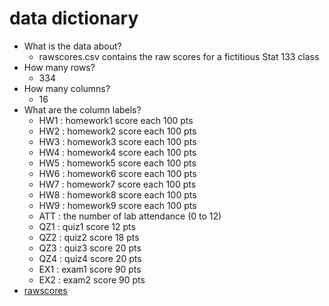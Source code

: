 
**data dictionary**
===================

-   What is the data about?
    -   rawscores.csv contains the raw scores for a fictitious Stat 133 class
-   How many rows?
    -   334
-   How many columns?
    -   16
-   What are the column labels?
    -   HW1 : homework1 score each 100 pts
    -   HW2 : homework2 score each 100 pts
    -   HW3 : homework3 score each 100 pts
    -   HW4 : homework4 score each 100 pts
    -   HW5 : homework5 score each 100 pts
    -   HW6 : homework6 score each 100 pts
    -   HW7 : homework7 score each 100 pts
    -   HW8 : homework8 score each 100 pts
    -   HW9 : homework9 score each 100 pts
    -   ATT : the number of lab attendance (0 to 12)
    -   QZ1 : quiz1 score 12 pts
    -   QZ2 : quiz2 score 18 pts
    -   QZ3 : quiz3 score 20 pts
    -   QZ4 : quiz4 score 20 pts
    -   EX1 : exam1 score 90 pts
    -   EX2 : exam2 score 90 pts
-   [rawscores](https://raw.githubusercontent.com/ucb-stat133/stat133-fall-2017/master/data/rawscores.csv)
